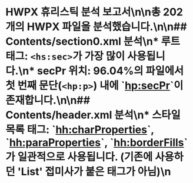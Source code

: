 # HWPX 휴리스틱 분석 보고서\n\n총 202개의 HWPX 파일을 분석했습니다.\n\n## Contents/section0.xml 분석\n* **루트 태그**: `<hs:sec>`가 가장 많이 사용됩니다.\n* **secPr 위치**: 96.04%의 파일에서 첫 번째 문단(`<hp:p>`) 내에 \`<hp:secPr>\`이 존재합니다.\n\n## Contents/header.xml 분석\n* **스타일 목록 태그**: \`<hh:charProperties>\`, \`<hh:paraProperties>\`, \`<hh:borderFills>\`가 일관적으로 사용됩니다. (기존에 사용하던 'List' 접미사가 붙은 태그가 아님)\n